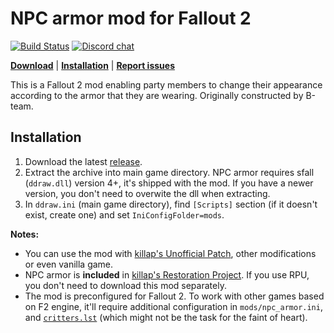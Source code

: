 # NPC armor mod for Fallout 2

[![Build Status](https://travis-ci.org/BGforgeNet/Fallout2_NPC_Armor.svg?branch=master)](https://travis-ci.org/BGforgeNet/Fallout2_NPC_Armor)
[![Discord chat](https://img.shields.io/discord/420268540700917760?logo=discord)](https://discord.gg/4Yqfggm)

[__Download__](https://github.com/BGforgeNet/Fallout2_NPC_Armor/releases/latest)
| [__Installation__](#installation)
| [__Report issues__](https://github.com/BGforgeNet/Fallout2_NPC_Armor/issues)

This is a Fallout 2 mod enabling party members to change their appearance according to the armor that they are wearing. Originally constructed by B-team.

## Installation
1. Download the latest [release](https://github.com/BGforgeNet/Fallout2_NPC_Armor/releases/latest).
2. Extract the archive into main game directory. NPC armor requires sfall (`ddraw.dll`) version 4+, it's shipped with the mod. If you have a newer version, you don't need to overwite the dll when extracting.
3. In `ddraw.ini` (main game directory), find `[Scripts]` section (if it doesn't exist, create one) and set `IniConfigFolder=mods`.

__Notes:__
- You can use the mod with [killap's Unofficial Patch](https://github.com/BGforgeNet/Fallout2_Unofficial_Patch), other modifications or even vanilla game.
- NPC armor is **included** in [killap's Restoration Project](https://github.com/BGforgeNet/Fallout2_Restoration_Project). If you use RPU, you don't need to download this mod separately.
- The mod is preconfigured for Fallout 2. To work with other games based on F2 engine, it'll require additional configuration in `mods/npc_armor.ini`, and [`critters.lst`](https://github.com/BGforgeNet/Fallout2_Restoration_Project/blob/master/data/art/critters/critters.lst) (which might not be the task for the faint of heart).
